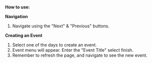 **How to use:**

**Navigation**

1. Navigate using the "Next" & "Previous" buttons.

**Creating an Event**

1. Select one of the days to create an event.
2. Event menu will appear. Enter the "Event Title" select finish.
3. Remember to refresh the page, and navigate to see the new event.
